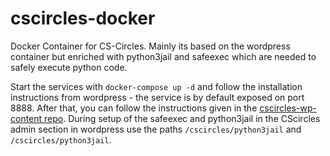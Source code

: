 # cscircles-docker

Docker Container for CS-Circles. Mainly its based on the wordpress container but enriched
with python3jail and safeexec which are needed to safely execute python code.

Start the services with ``docker-compose up -d`` and follow the installation instructions from
wordpress - the service is by default exposed on port 8888. 
After that, you can follow the instructions given in the 
[cscircles-wp-content repo](https://github.com/cemc/cscircles-wp-content). During setup of the
safeexec and python3jail in the CScircles admin section in wordpress use the paths
``/cscircles/python3jail`` and ``/cscircles/python3jail``.
